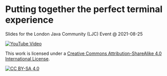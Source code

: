 # Putting together the perfect terminal experience
Slides for the London Java Community (LJC) Event @ 2021-08-25

[![YouTube Video](https://img.youtube.com/vi/vm1_fNcMnbg/0.jpg)][youtube-video]


This work is licensed under a 
[Creative Commons Attribution-ShareAlike 4.0 International License][cc-by-sa].

[![CC BY-SA 4.0][cc-by-sa-image]][cc-by-sa]

[youtube-video]: https://youtu.be/vm1_fNcMnbg?t=1402
[cc-by-sa]: http://creativecommons.org/licenses/by-sa/4.0/
[cc-by-sa-image]: https://i.creativecommons.org/l/by-sa/4.0/88x31.png
